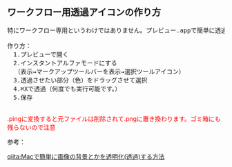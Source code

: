 ## ワークフロー用透過アイコンの作り方
<pre>
特にワークフロー専用というわけではありません。プレビュー.appで簡単に透過PNGファイルが作成できます

作り方：
　1.プレビューで開く
　2.インスタントアルファモードにする
  （表示→マークアップツールバーを表示→選択ツールアイコン）
　3.透過させたい部分（色）をドラッグさせて選択
　4.⌘Xで透過（何度でも実行可能です。）
　5.保存

</pre>
<font color="#ff0000">.pingに変換すると元ファイルは削除されて.pngに置き換わります。ゴミ箱にも残らないので注意</font>


参考：

  [qiita:Macで簡単に画像の背景とかを透明化(透過)する方法](https://qiita.com/na1412/items/90a9641d9644e1bfbb49m)

